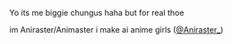 Yo its me
biggie chungus
haha but for real thoe

im Aniraster/Animaster
i make ai anime girls
(<a href="https://twitter.com">@Aniraster_</a>)

<!---
Aniraster/Aniraster is a ✨ special ✨ repository because its `README.md` (this file) appears on your GitHub profile.
You can click the Preview link to take a look at your changes.
--->
